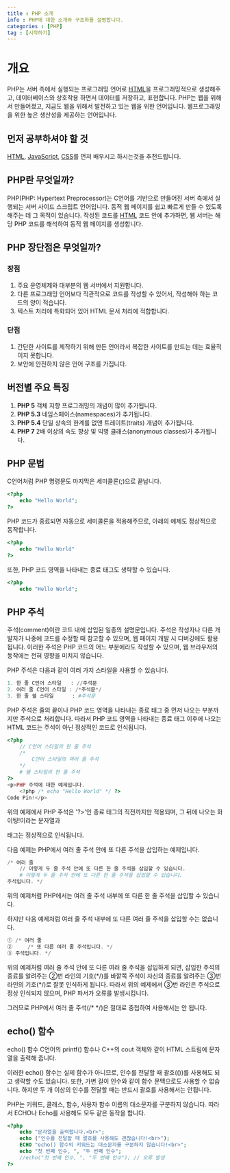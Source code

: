 ```yaml
---
title : PHP 소개
info : PHP에 대한 소개와 구조화를 설명합니다.
categories : [PHP]
tag : [시작하기]
---
```


# 개요
PHP는 서버 측에서 실행되는 프로그래밍 언어로 [HTML](https://developer.wade.pw/category/html)을 프로그래밍적으로 생성해주고, 데이터베이스와 상호작용 하면서 데이터를 저장하고, 표현합니다. PHP는 웹을 위해서 만들어졌고, 지금도 웹을 위해서 발전하고 있는 웹을 위한 언어입니다. 웹프로그래밍을 위한 높은 생산성을 제공하는 언어입니다.


## 먼저 공부하셔야 할 것
[HTML](https://developer.wade.pw/category/html), [JavaScript](https://developer.wade.pw/category/javascript), [CSS](https://developer.wade.pw/category/css)를 먼저 배우시고 하시는것을 추천드립니다. 


## PHP란 무엇일까?
PHP(PHP: Hypertext Preprocessor)는 C언어를 기반으로 만들어진 서버 측에서 실행되는 서버 사이드 스크립트 언어입니다.
동적 웹 페이지를 쉽고 빠르게 만들 수 있도록 해주는 데 그 목적이 있습니다.
작성된 코드를 [HTML](https://developer.wade.pw/category/html) 코드 안에 추가하면, 웹 서버는 해당 PHP 코드를 해석하여 동적 웹 페이지를 생성합니다.

## PHP 장단점은 무엇일까?

### 장점
1. 주요 운영체제와 대부분의 웹 서버에서 지원합니다.
2. 다른 프로그래밍 언어보다 직관적으로 코드를 작성할 수 있어서, 작성해야 하는 코드의 양이 적습니다.
3. 텍스트 처리에 특화되어 있어 HTML 문서 처리에 적합합니다.

### 단점
1. 간단한 사이트를 제작하기 위해 만든 언어라서 복잡한 사이트를 만드는 데는 효율적이지 못합니다.
2. 보안에 안전하지 않은 언어 구조를 가집니다.

## 버전별 주요 특징
1. **PHP 5** 객체 지향 프로그래밍의 개념이 많이 추가됩니다.
2. **PHP 5.3** 네임스페이스(namespaces)가 추가됩니다.
3. **PHP 5.4** 단일 상속의 한계를 없앤 트레이트(traits) 개념이 추가됩니다.
4. **PHP 7** 2배 이상의 속도 향상 및 익명 클래스(anonymous classes)가 추가됩니다.

## PHP 문법
C언어처럼 PHP 명령문도 마지막은 세미콜론(;)으로 끝납니다.
```php
<?php
    echo "Hello World";
?>
```
PHP 코드가 종료되면 자동으로 세미콜론을 적용해주므로, 아래의 예제도 정상적으로 동작합니다.
```php
<?php
    echo "Hello World"
?>
```
또한, PHP 코드 영역을 나타내는 종료 태그도 생략할 수 있습니다.
```php
<?php
    echo "Hello World";
```


## PHP 주석
주석(comment)이란 코드 내에 삽입된 일종의 설명문입니다.
주석은 작성자나 다른 개발자가 나중에 코드를 수정할 때 참고할 수 있으며, 웹 페이지 개발 시 디버깅에도 활용됩니다.
이러한 주석은 PHP 코드의 어느 부분에라도 작성할 수 있으며, 웹 브라우저의 동작에는 전혀 영향을 미치지 않습니다.


PHP 주석은 다음과 같이 여러 가지 스타일을 사용할 수 있습니다.
```ex
1. 한 줄 C언어 스타일   : //주석문
2. 여러 줄 C언어 스타일 : /*주석문*/
3. 한 줄 쉘 스타일      : #주석문
```

PHP 주석은 줄의 끝이나 PHP 코드 영역을 나타내는 종료 태그 중 먼저 나오는 부분까지만 주석으로 처리합니다.
따라서 PHP 코드 영역을 나타내는 종료 태그 이후에 나오는 HTML 코드는 주석이 아닌 정상적인 코드로 인식됩니다.
```php
<?php
    // C언어 스타일의 한 줄 주석
    /*
        C언어 스타일의 여러 줄 주석
    */
    # 쉘 스타일의 한 줄 주석
?>
<p>PHP 주석에 대한 예제입니다.
    <?php /* echo "Hello World" */ ?>
Code Pin!</p>
```
위의 예제에서 PHP 주석은 '?>'인 종료 태그의 직전까지만 적용되며, 그 뒤에 나오는 화이팅!이라는 문자열과 </p> 태그는 정상적으로 인식됩니다.

 
다음 예제는 PHP에서 여러 줄 주석 안에 또 다른 주석을 삽입하는 예제입니다.
```ex
/* 여러 줄
    // 이렇게 두 줄 주석 안에 또 다른 한 줄 주석을 삽입할 수 있습니다.
    # 이렇게 두 줄 주석 안에 또 다른 한 줄 주석을 삽입할 수 있습니다.
주석입니다. */
```
위의 예제처럼 PHP에서는 여러 줄 주석 내부에 또 다른 한 줄 주석을 삽입할 수 있습니다.
 

하지만 다음 예제처럼 여러 줄 주석 내부에 또 다른 여러 줄 주석을 삽입할 수는 없습니다.
```ex
① /* 여러 줄
②     /* 또 다른 여러 줄 주석입니다. */
③ 주석입니다. */
```
위의 예제처럼 여러 줄 주석 안에 또 다른 여러 줄 주석을 삽입하게 되면, 삽입한 주석의 종료를 알려주는 ②번 라인의 기호(*/)를 바깥쪽 주석이 자신의 종료를 알려주는 ③번 라인의 기호(\*/)로 잘못 인식하게 됩니다.
따라서 위의 예제에서 ③번 라인은 주석으로 정상 인식되지 않으며, PHP 파서가 오류를 발생시킵니다.

그러므로 PHP에서 여러 줄 주석(/* */)은 절대로 중첩하여 사용해서는 안 됩니다.


## echo() 함수
echo() 함수 C언어의 printf() 함수나 C++의 cout 객체와 같이 HTML 스트림에 문자열을 출력해 줍니다.

이러한 echo() 함수는 실제 함수가 아니므로, 인수를 전달할 때 괄호(())를 사용해도 되고 생략할 수도 있습니다.
또한, 가변 길이 인수와 같이 함수 문맥으로도 사용할 수 없습니다.
하지만 두 개 이상의 인수를 전달할 때는 반드시 괄호를 사용해서는 안됩니다.

PHP는 키워드, 클래스, 함수, 사용자 함수 이름의 대소문자를 구분하지 않습니다.
따라서 ECHO나 Echo를 사용해도 모두 같은 동작을 합니다.
```php
<?php
    echo "문자열을 출력합니다.<br>";
    echo ("인수를 전달할 때 괄호를 사용해도 괜찮습니다!<br>");
    ECHO "echo() 함수의 키워드는 대소문자를 구분하지 않습니다!<br>";
    echo "첫 번째 인수, ", "두 번째 인수";
    //echo("첫 번째 인수, ", "두 번째 인수"); // 오류 발생
?>
```